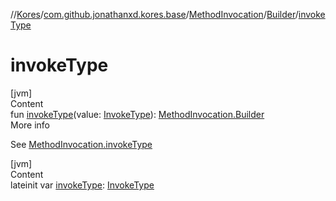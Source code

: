 //[Kores](../../../index.md)/[com.github.jonathanxd.kores.base](../../index.md)/[MethodInvocation](../index.md)/[Builder](index.md)/[invokeType](invoke-type.md)



# invokeType  
[jvm]  
Content  
fun [invokeType](invoke-type.md)(value: [InvokeType](../../-invoke-type/index.md)): [MethodInvocation.Builder](index.md)  
More info  


See [MethodInvocation.invokeType](../invoke-type.md)

  


[jvm]  
Content  
lateinit var [invokeType](invoke-type.md): [InvokeType](../../-invoke-type/index.md)  



